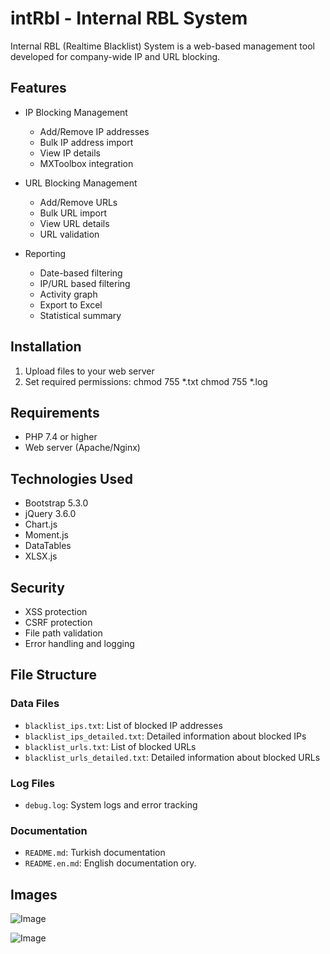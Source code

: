 # intRbl - Internal RBL System

Internal RBL (Realtime Blacklist) System is a web-based management tool developed for company-wide IP and URL blocking.

## Features

- IP Blocking Management
  - Add/Remove IP addresses
  - Bulk IP address import
  - View IP details
  - MXToolbox integration

- URL Blocking Management
  - Add/Remove URLs
  - Bulk URL import
  - View URL details
  - URL validation

- Reporting
  - Date-based filtering
  - IP/URL based filtering
  - Activity graph
  - Export to Excel
  - Statistical summary

## Installation

1. Upload files to your web server
2. Set required permissions:
   chmod 755 *.txt
   chmod 755 *.log

## Requirements

- PHP 7.4 or higher
- Web server (Apache/Nginx)

## Technologies Used

- Bootstrap 5.3.0
- jQuery 3.6.0
- Chart.js
- Moment.js
- DataTables
- XLSX.js

## Security

- XSS protection
- CSRF protection
- File path validation
- Error handling and logging

## File Structure

### Data Files
- `blacklist_ips.txt`: List of blocked IP addresses
- `blacklist_ips_detailed.txt`: Detailed information about blocked IPs
- `blacklist_urls.txt`: List of blocked URLs
- `blacklist_urls_detailed.txt`: Detailed information about blocked URLs

### Log Files
- `debug.log`: System logs and error tracking

### Documentation
- `README.md`: Turkish documentation
- `README.en.md`: English documentation
ory.
## Images
![Image](https://github.com/user-attachments/assets/51066d5e-3a2c-4e37-8c0f-4f60b9132ca5)

![Image](https://github.com/user-attachments/assets/e831a2b2-844a-45df-9e61-38986c6ebc52)
